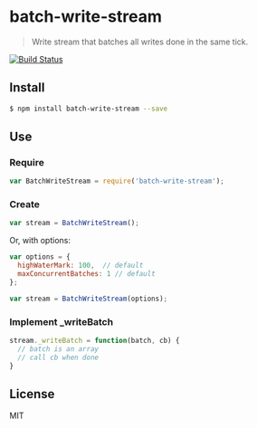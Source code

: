 # batch-write-stream

> Write stream that batches all writes done in the same tick.

[![Build Status](https://travis-ci.org/pgte/batch-write-stream.png?branch=master)](https://travis-ci.org/pgte/batch-write-stream)

## Install

```bash
$ npm install batch-write-stream --save
```

## Use

### Require

```javascript
var BatchWriteStream = require('batch-write-stream');
```

### Create

```javascript
var stream = BatchWriteStream();
```

Or, with options:

```javascript
var options = {
  highWaterMark: 100,  // default
  maxConcurrentBatches: 1 // default
};

var stream = BatchWriteStream(options);
```

### Implement _writeBatch

```javascript
stream._writeBatch = function(batch, cb) {
  // batch is an array
  // call cb when done
}
```

## License

MIT